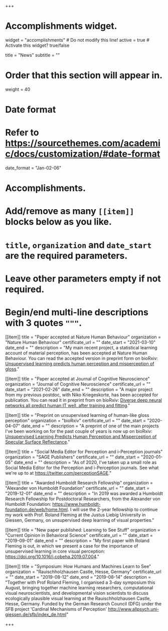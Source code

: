 +++
# Accomplishments widget.
widget = "accomplishments"  # Do not modify this line!
active = true  # Activate this widget? true/false

title = "News"
subtitle = ""

# Order that this section will appear in.
weight = 40

# Date format
#   Refer to https://sourcethemes.com/academic/docs/customization/#date-format
date_format = "Jan-02-06"

# Accomplishments.
#   Add/remove as many `[[item]]` blocks below as you like.
#   `title`, `organization` and `date_start` are the required parameters.
#   Leave other parameters empty if not required.
#   Begin/end multi-line descriptions with 3 quotes `"""`.

[[item]]
  title = "Paper accepted at Nature Human Behaviour"
  organization = "Nature Human Behaviour"
  certificate_url = ""
  date_start = "2021-03-10"
  date_end = ""
  description = "My main recent project, a statistical learning account of material perception, has been accepted at Nature Human Behaviour. You can read the accepted version in preprint form on bioRxiv: [Unsupervised learning predicts human perception and misperception of gloss](https://www.biorxiv.org/content/10.1101/2020.04.07.026120v3)."
  
[[item]]
  title = "Paper accepted at Journal of Cognitive Neuroscience"
  organization = "Journal of Cognitive Neuroscience"
  certificate_url = ""
  date_start = "2021-02-26"
  date_end = ""
  description = "A major project from my previous postdoc, with Niko Kriegeskorte, has been accepted for publication. You can read it in preprint from on bioRxiv: [Diverse deep neural networks all predict human IT well, after training and fitting](https://www.biorxiv.org/content/10.1101/2020.05.07.082743v1)."
  
[[item]]
  title = "Preprint on unsupervised learning of human-like gloss perception"
  organization = "bioRxiv"
  certificate_url = ""
  date_start = "2020-04-07"
  date_end = ""
  description = "A preprint of one of the main projects I've been working on for the past couple of years is now up on bioRxiv: [Unsupervised Learning Predicts Human Perception and Misperception of Specular Surface Reflectance](https://www.biorxiv.org/content/10.1101/2020.04.07.026120v1)."
  
[[item]]
  title = "Social Media Editor for Perception and i-Perception journals"
  organization = "SAGE Publishers"
  certificate_url = ""
  date_start = "2020-01-05"
  date_end = ""
  description = "As of 2020, I've taken up a small role as Social Media Editor for the Perception and i-Perception journals. See what we're up to at https://twitter.com/perceptionSAGE."
  
[[item]]
  title = "Awarded Humboldt Research Fellowship"
  organization = "Alexander von Humboldt Foundation"
  certificate_url = ""
  date_start = "2019-12-01"
  date_end = ""
  description = "In 2019 was awarded a Humboldt Research Fellowship for Postdoctoral Researchers, from the Alexander von Humboldt Foundation: https://www.humboldt-foundation.de/web/home.html. I will use the 2-year fellowship to continue my work with Prof. Roland Fleming at the Justus Liebig University in Giessen, Germany, on unsupervised deep learning of visual properties."

[[item]]
  title = "New paper published: Learning to See Stuff"
  organization = "Current Opinion in Behavioral Science"
  certificate_url = ""
  date_start = "2019-09-01"
  date_end = ""
  description = "My first paper with Roland Fleming is out, in which we present a case for the importance of unsupervised learning in core visual perception: https://doi.org/10.1016/j.cobeha.2019.07.004."
 
[[item]]
  title = "Symposium: How Humans and Machines Learn to See"
  organization = "Rauischholzhausen Castle, Hesse, Germany"
  certificate_url = ""
  date_start = "2019-08-12"
  date_end = "2019-08-14"
  description = "Together with Prof Roland Fleming, I organised a 3-day symposium this August, bringing together machine learning researchers, computational visual neuroscientists, and developmental vision scientists to discuss ecologically plausible visual learning at the Rauischholzhausen Castle, Hesse, Germany. Funded by the German Research Council (DFG) under the SFB project 'Cardinal Mechanisms of Perception' http://www.allpsych.uni-giessen.de/sfb/index_de.html"

+++
